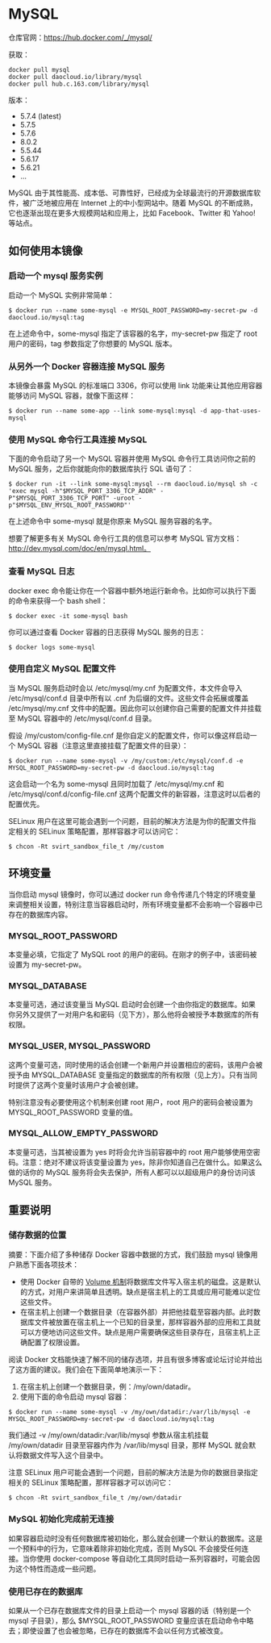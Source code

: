 # MySQL

仓库官网：https://hub.docker.com/_/mysql/

获取：
```
docker pull mysql
docker pull daocloud.io/library/mysql
docker pull hub.c.163.com/library/mysql
```

版本：

- 5.7.4 (latest)
- 5.7.5
- 5.7.6
- 8.0.2
- 5.5.44
- 5.6.17
- 5.6.21
- ...

MySQL 由于其性能高、成本低、可靠性好，已经成为全球最流行的开源数据库软件，被广泛地被应用在 Internet 上的中小型网站中。随着 MySQL 的不断成熟，它也逐渐出现在更多大规模网站和应用上，比如 Facebook、Twitter 和 Yahoo! 等站点。

## 如何使用本镜像


### 启动一个 mysql 服务实例

启动一个 MySQL 实例非常简单：
```
$ docker run --name some-mysql -e MYSQL_ROOT_PASSWORD=my-secret-pw -d daocloud.io/mysql:tag
```

在上述命令中，some-mysql 指定了该容器的名字，my-secret-pw 指定了 root 用户的密码，tag 参数指定了你想要的 MySQL 版本。

### 从另外一个 Docker 容器连接 MySQL 服务

本镜像会暴露 MySQL 的标准端口 3306，你可以使用 link 功能来让其他应用容器能够访问 MySQL 容器，就像下面这样：
```
$ docker run --name some-app --link some-mysql:mysql -d app-that-uses-mysql
```

### 使用 MySQL 命令行工具连接 MySQL

下面的命令启动了另一个 MySQL 容器并使用 MySQL 命令行工具访问你之前的 MySQL 服务，之后你就能向你的数据库执行 SQL 语句了：
```
$ docker run -it --link some-mysql:mysql --rm daocloud.io/mysql sh -c 'exec mysql -h"$MYSQL_PORT_3306_TCP_ADDR" -P"$MYSQL_PORT_3306_TCP_PORT" -uroot -p"$MYSQL_ENV_MYSQL_ROOT_PASSWORD"'
```

在上述命令中 some-mysql 就是你原来 MySQL 服务容器的名字。

想要了解更多有关 MySQL 命令行工具的信息可以参考 MySQL 官方文档：http://dev.mysql.com/doc/en/mysql.html。

### 查看 MySQL 日志

docker exec 命令能让你在一个容器中额外地运行新命令。比如你可以执行下面的命令来获得一个 bash shell：
```
$ docker exec -it some-mysql bash
```

你可以通过查看 Docker 容器的日志获得 MySQL 服务的日志：
```
$ docker logs some-mysql
```

### 使用自定义 MySQL 配置文件

当 MySQL 服务启动时会以 /etc/mysql/my.cnf 为配置文件，本文件会导入 /etc/mysql/conf.d 目录中所有以 .cnf 为后缀的文件。这些文件会拓展或覆盖 /etc/mysql/my.cnf 文件中的配置。因此你可以创建你自己需要的配置文件并挂载至 MySQL 容器中的 /etc/mysql/conf.d 目录。

假设 /my/custom/config-file.cnf 是你自定义的配置文件，你可以像这样启动一个 MySQL 容器（注意这里直接挂载了配置文件的目录）：
```
$ docker run --name some-mysql -v /my/custom:/etc/mysql/conf.d -e MYSQL_ROOT_PASSWORD=my-secret-pw -d daocloud.io/mysql:tag
```

这会启动一个名为 some-mysql 且同时加载了 /etc/mysql/my.cnf 和 /etc/mysql/conf.d/config-file.cnf 这两个配置文件的新容器，注意这时以后者的配置优先。

SELinux 用户在这里可能会遇到一个问题，目前的解决方法是为你的配置文件指定相关的 SELinux 策略配置，那样容器才可以访问它：
```
$ chcon -Rt svirt_sandbox_file_t /my/custom
```

## 环境变量

当你启动 mysql 镜像时，你可以通过 docker run 命令传递几个特定的环境变量来调整相关设置，特别注意当容器启动时，所有环境变量都不会影响一个容器中已存在的数据库内容。

### MYSQL_ROOT_PASSWORD

本变量必填，它指定了 MySQL root 的用户的密码。在刚才的例子中，该密码被设置为 my-secret-pw。

### MYSQL_DATABASE

本变量可选，通过该变量当 MySQL 启动时会创建一个由你指定的数据库。如果你另外又提供了一对用户名和密码（见下方），那么他将会被授予本数据库的所有权限。

### MYSQL_USER, MYSQL_PASSWORD

这两个变量可选，同时使用的话会创建一个新用户并设置相应的密码，该用户会被授予由 MYSQL_DATABASE 变量指定的数据库的所有权限（见上方）。只有当同时提供了这两个变量时该用户才会被创建。

特别注意没有必要使用这个机制来创建 root 用户，root 用户的密码会被设置为 MYSQL_ROOT_PASSWORD 变量的值。

### MYSQL_ALLOW_EMPTY_PASSWORD

本变量可选，当其被设置为 yes 时将会允许当前容器中的 root 用户能够使用空密码。注意：绝对不建议将该变量设置为 yes，除非你知道自己在做什么。如果这么做的话你的 MySQL 服务将会失去保护，所有人都可以以超级用户的身份访问该 MySQL 服务。

## 重要说明

### 储存数据的位置

摘要：下面介绍了多种储存 Docker 容器中数据的方式，我们鼓励 mysql 镜像用户熟悉下面各项技术：

- 使用 Docker 自带的 [Volume 机制](https://docs.docker.com/userguide/dockervolumes/#adding-a-data-volume)将数据库文件写入宿主机的磁盘。这是默认的方式，对用户来讲简单且透明。缺点是宿主机上的工具或应用可能难以定位这些文件。
- 在宿主机上创建一个数据目录（在容器外部）并把他挂载至容器内部。此时数据库文件被放置在宿主机上一个已知的目录里，那样容器外部的应用和工具就可以方便地访问这些文件。缺点是用户需要确保这些目录存在，且宿主机上正确配置了权限设置。

阅读 Docker 文档能快速了解不同的储存选项，并且有很多博客或论坛讨论并给出了这方面的建议。我们会在下面简单地演示一下：

1) 在宿主机上创建一个数据目录，例：/my/own/datadir。
2) 使用下面的命令启动 mysql 容器：
```
$ docker run --name some-mysql -v /my/own/datadir:/var/lib/mysql -e MYSQL_ROOT_PASSWORD=my-secret-pw -d daocloud.io/mysql:tag
```

我们通过 -v /my/own/datadir:/var/lib/mysql 参数从宿主机挂载 /my/own/datadir 目录至容器内作为 /var/lib/mysql 目录，那样 MySQL 就会默认将数据文件写入这个目录中。

注意 SELinux 用户可能会遇到一个问题，目前的解决方法是为你的数据目录指定相关的 SELinux 策略配置，那样容器才可以访问它：
```
$ chcon -Rt svirt_sandbox_file_t /my/own/datadir
```

### MySQL 初始化完成前无连接

如果容器启动时没有任何数据库被初始化，那么就会创建一个默认的数据库。这是一个预料中的行为，它意味着除非初始化完成，否则 MySQL 不会接受任何连接。当你使用 docker-compose 等自动化工具同时启动一系列容器时，可能会因为这个特性而造成一些问题。

### 使用已存在的数据库

如果从一个已存在数据库文件的目录上启动一个 mysql 容器的话（特别是一个 mysql 子目录），那么 $MYSQL_ROOT_PASSWORD 变量应该在启动命令中略去；即使设置了也会被忽略，已存在的数据库不会以任何方式被改变。

